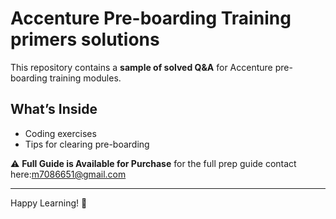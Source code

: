 
# Accenture Pre-boarding Training primers solutions

This repository contains a **sample of solved Q&A** for Accenture pre-boarding training modules.

## What’s Inside
- Coding exercises
- Tips for clearing pre-boarding

⚠️ **Full Guide is Available for Purchase**
for the full prep guide contact here:m7086651@gmail.com 

---

Happy Learning! 🚀

